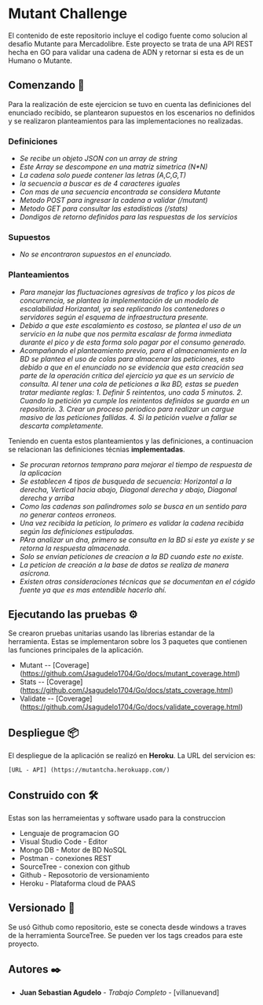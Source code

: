 # Mutant Challenge

El contenido de este repositorio incluye el codigo fuente como solucion al desafio Mutante para Mercadolibre. Este proyecto se trata de una API REST
hecha en GO para validar una cadena de ADN y retornar si esta es de un Humano o Mutante.

## Comenzando 🚀

Para la realización de este ejercicion se tuvo en cuenta las definiciones del enunciado recibido, se plantearon supuestos en los escenarios no definidos y se 
realizaron planteamientos para las implementaciones no realizadas.

### Definiciones

* _Se recibe un objeto JSON con un array de string_
* _Este Array se descompone en una matriz simetrica (N*N)_
* _La cadena solo puede contener las letras (A,C,G,T)_
* _la secuencia a buscar es de 4 caracteres iguales_
* _Con mas de una secuencia encontrada se considera Mutante_
* _Metodo POST para ingresar la cadena a validar (/mutant)_
* _Metodo GET para consultar las estadísticas (/stats)_
* _Dondigos de retorno definidos para las respuestas de los servicios_


### Supuestos 

* _No se encontraron supuestos en el enunciado._


### Planteamientos 

* _Para manejar las fluctuaciones agresivas de trafico y los picos de concurrencia, se plantea la implementación de un modelo de escalabilidad Horizantal,_ 
  _ya sea replicando los contenedores o servidores según el esquema de infraestructura presente._
* _Debido a que este escalamiento es costoso, se plantea el uso de un servicio en la nube que nos permita escalasr de forma inmediata durante el pico y de_
  _esta forma solo pagar por el consumo generado._
* _Acompañando el planteamiento previo, para el almacenamiento en la BD se plantea el uso de colas para almacenar las peticiones, esto debido a que en el enunciado_
  _no se evidencia que esta creación sea parte de la operación crítica del ejercicio ya que es un servicio de consulta. Al tener una cola de peticiones a lka BD,_
  _estas se pueden tratar mediante reglas: 1. Definir 5 reintentos, uno cada 5 minutos. 2. Cuando la petición ya cumple los reintentos definidos se guarda en un repositorio._
  _3. Crear un proceso periodico para realizar un cargue masivo de las peticiones fallidas. 4. Si la petición vuelve a fallar se descarta completamente._
  

Teniendo en cuenta estos planteamientos y las definiciones, a continuacion se relacionan las definiciones técnias **implementadas**.
* _Se procuran retornos temprano para mejorar el tiempo de respuesta de la aplicacion_
* _Se establecen 4 tipos de busqueda de secuencia: Horizontal a la derecha, Vertical hacia abajo, Diagonal derecha y abajo, Diagonal derecha y arriba_
* _Como las cadenas son palindromes solo se busca en un sentido para no generar conteos erroneos._
* _Una vez recibida la peticion, lo primero es validar la cadena recibida según las definiciones estipuladas._
* _PAra analizar un dna, primero se consulta en la BD si este ya existe y se retorna la respuesta almacenada._
* _Solo se envian peticiones de creacion a la BD cuando este no existe._
* _La peticion de creación a la base de datos se realiza de manera asícrona._
* _Existen otras consideraciones técnicas que se documentan en el cógido fuente ya que es mas entendible hacerlo ahí._



## Ejecutando las pruebas ⚙️

Se crearon pruebas unitarias usando las librerias estandar de la herramienta. Estas se implementaron sobre los 3 paquetes que contienen las funciones principales
de la aplicación.
* Mutant -- [Coverage] (https://github.com/Jsagudelo1704/Go/docs/mutant_coverage.html)
* Stats  -- [Coverage] (https://github.com/Jsagudelo1704/Go/docs/stats_coverage.html)
* Validate --  [Coverage] (https://github.com/Jsagudelo1704/Go/docs/validate_coverage.html)



## Despliegue 📦

El despliegue de la aplicación se realizó en **Heroku**. La URL del servicion es:
```
[URL - API] (https://mutantcha.herokuapp.com/)
```

## Construido con 🛠️

Estas son las herrameientas y software usado para la construccion

* Lenguaje de programacion GO
* Visual Studio Code - Editor
* Mongo DB - Motor de BD NoSQL
* Postman - conexiones REST
* SourceTree - conexion con github
* Github - Reposotorio de versionamiento
* Heroku - Plataforma cloud de PAAS


## Versionado 📌

Se usó Github como repositorio, este se conecta desde windows a traves de la herramienta SourceTree. Se pueden ver los tags creados para este proyecto.

## Autores ✒️

* **Juan Sebastian Agudelo** - *Trabajo Completo* - [villanuevand]
